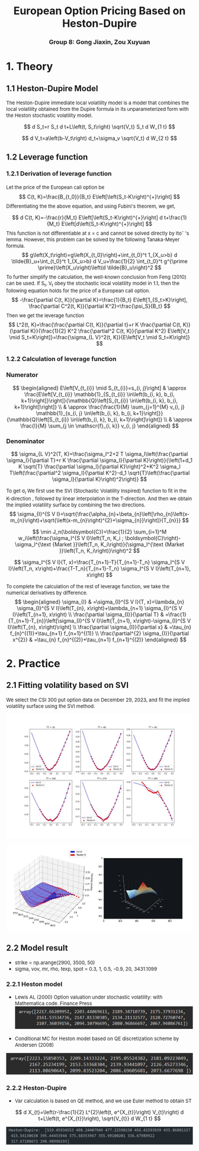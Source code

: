 # <center>European Option Pricing Based on Heston-Dupire</center>
### <center>Group 8: Gong Jiaxin, Zou Xuyuan</center>
# 1. Theory
## 1.1 Heston-Dupire Model
<font size=2 >The Heston-Dupire immediate local volatility model is a model that combines the local volatility obtained from the Dupire formula in its unparameterized form with the Heston stochastic volatility model.
</font>


$$
d S_t=r S_t d t+L\left(t, S_t\right) \sqrt{V_t} S_t d W_{1 t}
$$

$$
d V_t=a\left(b-V_t\right) d_t+\sigma_v \sqrt{V_t} d W_{2 t}
$$



## 1.2 Leverage function

### 1.2.1 Derivation of leverage function
<font size=2> Let the price of the European call option be　</font>
$$
C(t, K)=\frac{B_{t_0}}{B_t} E\left[\left(S_t-K\right)^{+}\right]
$$
<font size=2> Differentiating the the above equation, and using Fubini's theorem, we get, </font>


$$
d C(t, K)=-\frac{r}{M_t} E\left[\left(S_t-K\right)^{+}\right] d t+\frac{1}{M_t} E\left[d\left(S_t-K\right)^{+}\right]
$$
<font size=2> This function is not differentiable at x =  c  and cannot be solved directly by Itoˆ 's lemma. However, this problem can be solved by the following Tanaka-Meyer formula. </font>
$$
g\left(X_t\right)=g\left(X_{t_0}\right)+\int_{t_0}^t 1_{X_u>b} d \tilde{B}_u+\int_{t_0}^t 1_{X_u>b} d V_u+\frac{1}{2} \int_{t_0}^t g^{\prime \prime}\left(X_u\right)\left(d \tilde{B}_u\right)^2
$$
<font size=2> To further simplify the calculation, the well-known conclusion from Feng (2010) can be used.  If S<sub>t</sub>, V<sub>t</sub>  obey the stochastic local volatility model in 1.1, then the following equation holds for the price of a European call option.</font>
$$
-\frac{\partial C(t, K)}{\partial K}=\frac{1}{B_t} E\left[1_{S_t>K}\right], \frac{\partial C^2(t, K)}{\partial K^2}=\frac{\psi_S}{B_t}
$$
<font size=2> Then we get the leverage function</font>
$$
L^2(t, K)=\frac{\frac{\partial C(t, K)}{\partial t}+r K \frac{\partial C(t, K)}{\partial K}}{\frac{1}{2} K^2 \frac{\partial^2 C(t, K)}{\partial K^2} E\left[V_t \mid S_t=K\right]}=\frac{\sigma_{L V}^2(t, K)}{E\left[V_t \mid S_t=K\right]}
$$

### 1.2.2 Calculation of leverage function
### Numerator

$$
\begin{aligned}
E\left[V_{t_{i}} \mid S_{t_{i}}=s_{i, j}\right] & \approx \frac{E\left[V_{t_{i}} \mathbb{1}_{S_{t_{i}} \in\left(b_{i, k}, b_{i, k+1}\right]}\right]}{\mathbb{Q}\left[S_{t_{i}} \in\left(b_{i, k}, b_{i, k+1}\right]\right]} \\
& \approx \frac{\frac{1}{M} \sum_{j=1}^{M} v_{i, j} \mathbb{1}_{s_{i, j} \in\left(b_{i, k}, b_{i, k+1}\right]}}{\mathbb{Q}\left[S_{t_{i}} \in\left(b_{i, k}, b_{i, k+1}\right]\right]} \\
& \approx \frac{l}{M} \sum_{j \in \mathscr{f}_{i, k}} v_{i, j}
\end{aligned}
$$

### Denominator

$$
\sigma_{L V}^2(T, K)=\frac{\sigma_I^2+2 T \sigma_I\left(\frac{\partial \sigma_I}{\partial T}+r K \frac{\partial \sigma_I}{\partial K}\right)}{\left(1+d_1 K \sqrt{T} \frac{\partial \sigma_l}{\partial K}\right)^2+K^2 \sigma_I T\left(\frac{\partial^2 \sigma_I}{\partial K^2}-d_1 \sqrt{T}\left(\frac{\partial \sigma_l}{\partial K}\right)^2\right)}
$$

<font size=2> To get σ<sub>I</sub>  We first use the SVI (Stochastic Volatility Inspired) function to fit in the K-direction , followed by linear interpolation in the T-direction. And then we obtain the implied volatility surface by combining the two directions.
</font>
$$
\sigma_{I}^{S V I}=\sqrt{\frac{\alpha_{n}+\beta_{n}\left[\rho_{n}\left(x-m_{n}\right)+\sqrt{\left(x-m_{n}\right)^{2}+\sigma_{n}}\right]}{T_{n}}}
$$

$$
\min J_n(\boldsymbol{C})=\frac{1}{2} \sum_{i=1}^M w_i\left(\frac{\sigma_I^{S V I}\left(T_n, K_i ; \boldsymbol{C}\right)-\sigma_I^{\text {Market }}\left(T_n, K_i\right)}{\sigma_I^{\text {Market }}\left(T_n, K_i\right)}\right)^2
$$

$$
\sigma_I^{S V I}(T, x)=\frac{T_{n+1}-T}{T_{n+1}-T_n} \sigma_I^{S V I}\left(T_n, x\right)+\frac{T-T_n}{T_{n+1}-T_n} \sigma_I^{S V I}\left(T_{n+1}, x\right)
$$

<font size=2> To complete the calculation of the rest of leverage function, we take the numerical derivatives by difference.
</font>
$$
\begin{aligned}
\sigma_{I} & =\sigma_{I}^{S V I}(T, x)=\lambda_{n} \sigma_{I}^{S V I}\left(T_{n}, x\right)+\lambda_{n+1} \sigma_{I}^{S V I}\left(T_{n+1}, x\right) \\
\frac{\partial \sigma_{I}}{\partial T} & =\frac{1}{T_{n+1}-T_{n}}\left[\sigma_{I}^{S V I}\left(T_{n+1}, x\right)-\sigma_{I}^{S V I}\left(T_{n}, x\right)\right] \\
\frac{\partial \sigma_{I}}{\partial x} & =\tau_{n} f_{n}^{(1)}+\tau_{n+1} f_{n+1}^{(1)} \\
\frac{\partial^{2} \sigma_{I}}{\partial x^{2}} & =\tau_{n} f_{n}^{(2)}+\tau_{n+1} f_{n+1}^{(2)}
\end{aligned}
$$



# 2. Practice
## 2.1 Fitting volatility based on SVI
<font size=2> We select the CSI 300 put option data on December 29, 2023, and fit the implied volatility surface using the SVI method.
</font>


![本地路径](./picture/subplot.jpg)

![本地路径](./picture/surface.jpg)

## 2.2 Model result
* <font size=2> strike = np.arange(2900, 3500, 50) </font>
* <font size=2>sigma, vov, mr, rho, texp, spot = 0.3, 1, 0.5, -0.9, 20, 3431.1099 </font>
### 2.2.1 Heston model

* <font size=2> Lewis AL (2000) Option valuation under stochastic volatility: with Mathematica code. Finance Press</font>
![本地路径](./picture/conditional_mc.png)

* <font size=2> Conditional MC for Heston model based on QE discretization scheme by Andersen (2008)</font>

![本地路径](./picture/fft.png)

### 2.2.2 Heston-Dupire
* <font size=2> Var calculation is based on QE method, and we use Euler method to obtain ST </font>

$$
d X_{t}=\left(r-\frac{1}{2} L^{2}\left(t, e^{X_{t}}\right) V_{t}\right) d t+L\left(t, e^{X_{t}}\right), \sqrt{V_{t}} d W_{1 t}
$$

![本地路径](./picture/res.png)